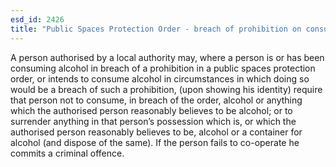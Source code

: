 ```yaml
---
esd_id: 2426
title: "Public Spaces Protection Order - breach of prohibition on consuming alcohol"
---
```


A person authorised by a local authority may, where a person is or has been consuming alcohol in breach of a prohibition in a public spaces protection order, or intends to consume alcohol in circumstances in which doing so would be a breach of such a prohibition, (upon showing his identity) require that person not to consume, in breach of the order, alcohol or anything which the authorised person reasonably believes to be alcohol; or to surrender anything in that person’s possession which is, or which the authorised person reasonably believes to be, alcohol or a container for alcohol (and dispose of the same).  If the person fails to co-operate he commits a criminal offence.

